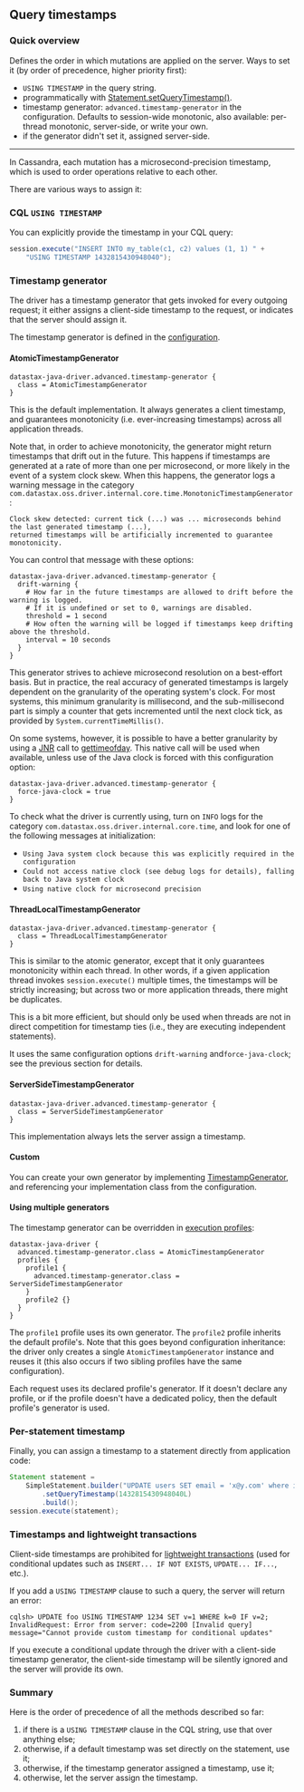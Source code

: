 <!--
Licensed to the Apache Software Foundation (ASF) under one
or more contributor license agreements.  See the NOTICE file
distributed with this work for additional information
regarding copyright ownership.  The ASF licenses this file
to you under the Apache License, Version 2.0 (the
"License"); you may not use this file except in compliance
with the License.  You may obtain a copy of the License at

  http://www.apache.org/licenses/LICENSE-2.0

Unless required by applicable law or agreed to in writing,
software distributed under the License is distributed on an
"AS IS" BASIS, WITHOUT WARRANTIES OR CONDITIONS OF ANY
KIND, either express or implied.  See the License for the
specific language governing permissions and limitations
under the License.
-->

## Query timestamps

### Quick overview

Defines the order in which mutations are applied on the server. Ways to set it (by order of
precedence, higher priority first):

* `USING TIMESTAMP` in the query string.
* programmatically with [Statement.setQueryTimestamp()].
* timestamp generator: `advanced.timestamp-generator` in the configuration. Defaults to session-wide
  monotonic, also available: per-thread monotonic, server-side, or write your own.
* if the generator didn't set it, assigned server-side.

-----

In Cassandra, each mutation has a microsecond-precision timestamp, which is used to order operations
relative to each other.

There are various ways to assign it:

### CQL `USING TIMESTAMP`

You can explicitly provide the timestamp in your CQL query:

```java
session.execute("INSERT INTO my_table(c1, c2) values (1, 1) " +
    "USING TIMESTAMP 1432815430948040");
```

### Timestamp generator

The driver has a timestamp generator that gets invoked for every outgoing request; it either assigns
a client-side timestamp to the request, or indicates that the server should assign it. 

The timestamp generator is defined in the [configuration](../configuration/).

#### AtomicTimestampGenerator

```
datastax-java-driver.advanced.timestamp-generator {
  class = AtomicTimestampGenerator
}
```

This is the default implementation. It always generates a client timestamp, and guarantees
monotonicity (i.e. ever-increasing timestamps) across all application threads.

Note that, in order to achieve monotonicity, the generator might return timestamps that drift out in
the future. This happens if timestamps are generated at a rate of more than one per microsecond, or
more likely in the event of a system clock skew. When this happens, the generator logs a warning
message in the category `com.datastax.oss.driver.internal.core.time.MonotonicTimestampGenerator`:

```
Clock skew detected: current tick (...) was ... microseconds behind the last generated timestamp (...),
returned timestamps will be artificially incremented to guarantee monotonicity.
```

You can control that message with these options:

```
datastax-java-driver.advanced.timestamp-generator {
  drift-warning {
    # How far in the future timestamps are allowed to drift before the warning is logged.
    # If it is undefined or set to 0, warnings are disabled.
    threshold = 1 second
    # How often the warning will be logged if timestamps keep drifting above the threshold.
    interval = 10 seconds
  }
}
```

This generator strives to achieve microsecond resolution on a best-effort basis. But in practice,
the real accuracy of generated timestamps is largely dependent on the granularity of the operating
system's clock. For most systems, this minimum granularity is millisecond, and the sub-millisecond
part is simply a counter that gets incremented until the next clock tick, as provided by
`System.currentTimeMillis()`.
                                                                                          
On some systems, however, it is possible to have a better granularity by using a [JNR] call to
[gettimeofday]. This native call will be used when available, unless use of the Java clock is forced
with this configuration option: 

```
datastax-java-driver.advanced.timestamp-generator {
  force-java-clock = true
}
```

To check what the driver is currently using, turn on `INFO` logs for the category
`com.datastax.oss.driver.internal.core.time`, and look for one of the following messages at
initialization:

* `Using Java system clock because this was explicitly required in the configuration`
* `Could not access native clock (see debug logs for details), falling back to Java system clock`
* `Using native clock for microsecond precision`

#### ThreadLocalTimestampGenerator

```
datastax-java-driver.advanced.timestamp-generator {
  class = ThreadLocalTimestampGenerator
}
```

This is similar to the atomic generator, except that it only guarantees monotonicity within each
thread. In other words, if a given application thread invokes `session.execute()` multiple times,
the timestamps will be strictly increasing; but across two or more application threads, there might
be duplicates.

This is a bit more efficient, but should only be used when threads are not in direct competition for
timestamp ties (i.e., they are executing independent statements).

It uses the same configuration options `drift-warning` and`force-java-clock`; see the previous
section for details. 

#### ServerSideTimestampGenerator

```
datastax-java-driver.advanced.timestamp-generator {
  class = ServerSideTimestampGenerator
}
```

This implementation always lets the server assign a timestamp.

#### Custom

You can create your own generator by implementing [TimestampGenerator], and referencing your
implementation class from the configuration.

#### Using multiple generators

The timestamp generator can be overridden in [execution profiles](../configuration/#profiles):

```
datastax-java-driver {
  advanced.timestamp-generator.class = AtomicTimestampGenerator
  profiles {
    profile1 {
      advanced.timestamp-generator.class = ServerSideTimestampGenerator
    }
    profile2 {}
  } 
}
```

The `profile1` profile uses its own generator. The `profile2` profile inherits the default
profile's. Note that this goes beyond configuration inheritance: the driver only creates a single
`AtomicTimestampGenerator` instance and reuses it (this also occurs if two sibling profiles have the
same configuration).

Each request uses its declared profile's generator. If it doesn't declare any profile, or if the
profile doesn't have a dedicated policy, then the default profile's generator is used.

### Per-statement timestamp

Finally, you can assign a timestamp to a statement directly from application code:

```java
Statement statement =
    SimpleStatement.builder("UPDATE users SET email = 'x@y.com' where id = 1")
        .setQueryTimestamp(1432815430948040L)
        .build();
session.execute(statement);
```

### Timestamps and lightweight transactions

Client-side timestamps are prohibited for [lightweight transactions] \(used for conditional updates
such as `INSERT... IF NOT EXISTS`, `UPDATE... IF...`, etc.).

If you add a `USING TIMESTAMP` clause to such a query, the server will return an error:

```
cqlsh> UPDATE foo USING TIMESTAMP 1234 SET v=1 WHERE k=0 IF v=2;
InvalidRequest: Error from server: code=2200 [Invalid query] message="Cannot provide custom timestamp for conditional updates"
```

If you execute a conditional update through the driver with a client-side timestamp generator, the
client-side timestamp will be silently ignored and the server will provide its own.

### Summary

Here is the order of precedence of all the methods described so far:

1. if there is a `USING TIMESTAMP` clause in the CQL string, use that over anything else;
2. otherwise, if a default timestamp was set directly on the statement, use it;
3. otherwise, if the timestamp generator assigned a timestamp, use it;
4. otherwise, let the server assign the timestamp.

[TimestampGenerator]: https://docs.datastax.com/en/drivers/java/4.8/com/datastax/oss/driver/api/core/time/TimestampGenerator.html

[gettimeofday]: http://man7.org/linux/man-pages/man2/settimeofday.2.html
[JNR]: https://github.com/jnr/jnr-posix
[Lightweight transactions]: https://docs.datastax.com/en/dse/6.0/cql/cql/cql_using/useInsertLWT.html
[Statement.setQueryTimestamp()]: https://docs.datastax.com/en/drivers/java/4.8/com/datastax/oss/driver/api/core/cql/Statement.html#setQueryTimestamp-long-

